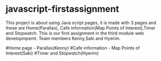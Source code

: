 # javascript-firstassignment
This project is about using Java script pages, it is made with 3 pages and these are Home(Parallax), Cafe information(Map Points of Interest),Timer and Stopwatch. This is our first assignment in the third module web developmpemt. Team members Kenny,Saki and Hyerim.

#Home page - Parallax(Kenny)
#Cafe information - Map Points of Interest(Saki)
#Timer and Stopwatch(Hyerim)